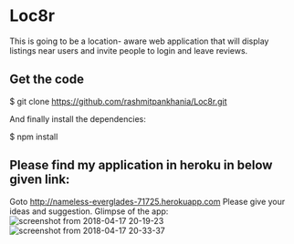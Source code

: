 # Loc8r
This is going to be a location- aware web application that will display listings near users and invite people to login and leave reviews.


Get the code
-------------------------------------------------------------------------------------------------------------------------------
$ git clone  https://github.com/rashmitpankhania/Loc8r.git

And finally install the dependencies:

$ npm install

Please find my application in heroku in below given link:
-------------------------------------------------------------------------------------------------------------------------------
Goto http://nameless-everglades-71725.herokuapp.com
Please give your ideas and suggestion.
Glimpse of the app:
![screenshot from 2018-04-17 20-19-23](https://user-images.githubusercontent.com/24410731/38878490-b30d8280-427e-11e8-8813-3722269a40b0.png)
![screenshot from 2018-04-17 20-33-37](https://user-images.githubusercontent.com/24410731/38878541-cc4ac17c-427e-11e8-9739-bb2d5e802df9.png)
